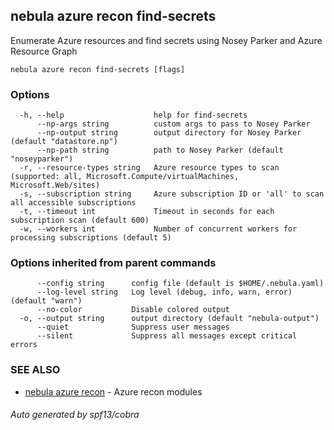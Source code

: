## nebula azure recon find-secrets

Enumerate Azure resources and find secrets using Nosey Parker and Azure Resource Graph

```
nebula azure recon find-secrets [flags]
```

### Options

```
  -h, --help                    help for find-secrets
      --np-args string          custom args to pass to Nosey Parker
      --np-output string        output directory for Nosey Parker (default "datastore.np")
      --np-path string          path to Nosey Parker (default "noseyparker")
  -r, --resource-types string   Azure resource types to scan (supported: all, Microsoft.Compute/virtualMachines, Microsoft.Web/sites)
  -s, --subscription string     Azure subscription ID or 'all' to scan all accessible subscriptions
  -t, --timeout int             Timeout in seconds for each subscription scan (default 600)
  -w, --workers int             Number of concurrent workers for processing subscriptions (default 5)
```

### Options inherited from parent commands

```
      --config string      config file (default is $HOME/.nebula.yaml)
      --log-level string   Log level (debug, info, warn, error) (default "warn")
      --no-color           Disable colored output
  -o, --output string      output directory (default "nebula-output")
      --quiet              Suppress user messages
      --silent             Suppress all messages except critical errors
```

### SEE ALSO

* [nebula azure recon](nebula_azure_recon.md)	 - Azure recon modules

###### Auto generated by spf13/cobra
